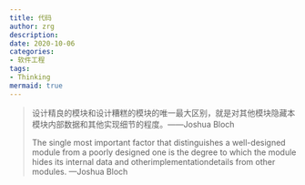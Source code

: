 ```yaml
---
title: 代码
author: zrg
description:
date: 2020-10-06
categories:
- 软件工程
tags:
- Thinking
mermaid: true
---
```


> 设计精良的模块和设计糟糕的模块的唯一最大区别，就是对其他模块隐藏本模块内部数据和其他实现细节的程度。——Joshua Bloch
> 
> The single most important factor that distinguishes a well-designed module from a poorly designed one is the degree to which the module hides its internal data and otherimplementationdetails from other modules. —Joshua Bloch
